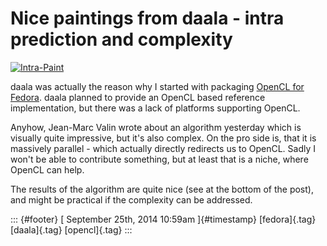 Nice paintings from daala - intra prediction and complexity
===========================================================

[![Intra-Paint](https://people.xiph.org/~jm/daala/paint_demo/paint_crepuscular16.jpg)](https://people.xiph.org/~jm/daala/paint_demo/)

daala was actually the reason why I started with packaging [OpenCL for
Fedora](https://fedoraproject.org/wiki/Changes/OpenCL). daala planned to
provide an OpenCL based reference implementation, but there was a lack
of platforms supporting OpenCL.

Anyhow, Jean-Marc Valin wrote about an algorithm yesterday which is
visually quite impressive, but it's also complex. On the pro side is,
that it is massively parallel - which actually directly redirects us to
OpenCL. Sadly I won't be able to contribute something, but at least that
is a niche, where OpenCL can help.

The results of the algorithm are quite nice (see at the bottom of the
post), and might be practical if the complexity can be addressed.

::: {#footer}
[ September 25th, 2014 10:59am ]{#timestamp} [fedora]{.tag}
[daala]{.tag} [opencl]{.tag}
:::

